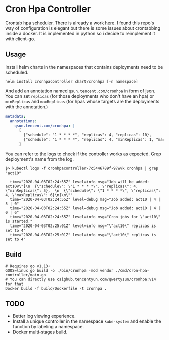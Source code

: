 # Cron Hpa Controller
Crontab hpa scheduler. There is already a work [here](https://github.com/amelbakry/kube-schedule-scaler/). 
I found this repo's way of configuration is elegant but there is some issues about crontabbing inside a docker.
It is implemented in python so i decide to reimplement it with client-go.

## Usage
Install helm charts in the namespaces that contains deployments need to be scheduled.

```shell script
helm install cronhpacontroller chart/cronhpa [-n namespace]
```

And add an annotation named `qsun.tencent.com/cronhpa` in form of json.
You can set `replicas` (for those deployments who don't have an hpa) or `minReplicas` and `maxReplicas` 
(for hpas whose targets are the deployments with the annotation.)

```yaml
metadata:
  annotations:
    qsun.tencent.com/cronhpa: |
      [
        {"schedule": "1 * * * *", "replicas": 4, "replicas": 10},
        {"schedule": "1 * * * *", "replicas": 4, "minReplicas": 1, "maxReplicas": 20}
      ]
```

You can refer to the logs to check if the controller works as expected. Grep deployment's name from the log.
```
$> kubectl logs -f cronhpacontroller-7c5446789f-97wvk cronhpa | grep "act10"

  time="2020-04-03T02:24:55Z" level=info msg="Job will be added: act10@\"[\n  {\"schedule\": \"1 * * * *\", \"replicas\": 4, \"minReplicas\": 5},  \n  {\"schedule\": \"1 * * * *\", \"replicas\": 4, \"maxReplicas\": 6}\n]\n\""
  time="2020-04-03T02:24:55Z" level=debug msg="Job added: act10 | 4 | 5 | 0"
  time="2020-04-03T02:24:55Z" level=debug msg="Job added: act10 | 4 | 0 | 6"
  time="2020-04-03T02:24:55Z" level=info msg="Cron jobs for \"act10\" is started."
  time="2020-04-03T02:25:01Z" level=info msg="\"act10\" replicas is set to 4"
  time="2020-04-03T02:25:01Z" level=info msg="\"act10\" replicas is set to 4"
```

## Build
```shell script
# Requires go v1.13+
GOOS=linux go build -o ./bin/cronhpa -mod vendor ./cmd/cron-hpa-controller/main.go
# You can directly use csighub.tencentyun.com/qwertysun/cronhpa:v14 for that
Docker build -f build/Dockerfile -t cronhpa .
```

## TODO
+ Better log viewing experience.
+ Install a unique controller in the namespace `kube-system` and enable the function by labeling a namespace.
+ Docker multi-stages build.